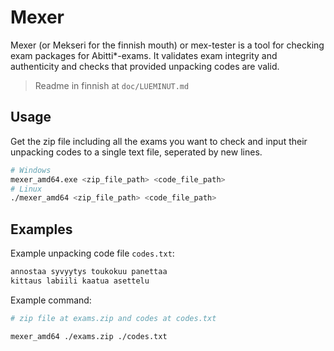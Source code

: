 # Mexer

Mexer (or Mekseri for the finnish mouth) or mex-tester is a tool for checking exam packages for Abitti\*-exams. It validates exam integrity and authenticity and checks that provided unpacking codes are valid.

> Readme in finnish at `doc/LUEMINUT.md`

## Usage

Get the zip file including all the exams you want to check and input their unpacking codes to a single text file, seperated by new lines.

```bash
# Windows
mexer_amd64.exe <zip_file_path> <code_file_path>
# Linux
./mexer_amd64 <zip_file_path> <code_file_path>
```

## Examples

Example unpacking code file `codes.txt`:

```txt
annostaa syvyytys toukokuu panettaa
kittaus labiili kaatua asettelu
```

Example command:

```bash
# zip file at exams.zip and codes at codes.txt

mexer_amd64 ./exams.zip ./codes.txt
```
